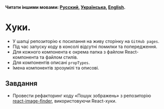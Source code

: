 **Читати іншими мовами: [Русский](README.md), [Українська](README.ua.md),
[English](README.en.md).**

# Хуки.

- У шапці репозиторію є посилання на живу сторінку на `GitHub pages`.
- Під час запуску коду в консолі відсутні помилки та попередження.
- Для кожного компонента є окрема папка з файлом React-компонента та файлом
  стилів.
- Для компонентів описані `propTypes`.
- Імена компонентів зрозумілі та описові.

## Завдання

- Провести рефакторинг коду «Пошук зображень» з репозиторію
  [react-image-finder](https://github.com/YevhenChementsov/react-image-finder),
  використовуючи React-хуки.
